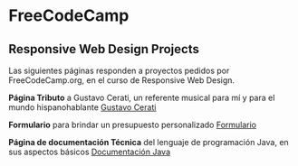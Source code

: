 # FreeCodeCamp
## Responsive Web Design Projects
Las siguientes páginas responden a proyectos pedidos por FreeCodeCamp.org, en el curso de Responsive Web Design. 

**Página Tributo** a Gustavo Cerati, un referente musical para mí y para el mundo hispanohablante [Gustavo Cerati](https://selienyorbandi.github.io/FreeCodeCamp/Proyects/Build_a_Tribute_Page/)

**Formulario** para brindar un presupuesto personalizado [Formulario](https://selienyorbandi.github.io/FreeCodeCamp/Proyects/Survey_Form/index.html)

**Página de documentación Técnica** del lenguaje de programación Java, en sus aspectos básicos [Documentación Java](https://selienyorbandi.github.io/FreeCodeCamp/Proyects/Technical_Documentation_Page/)
